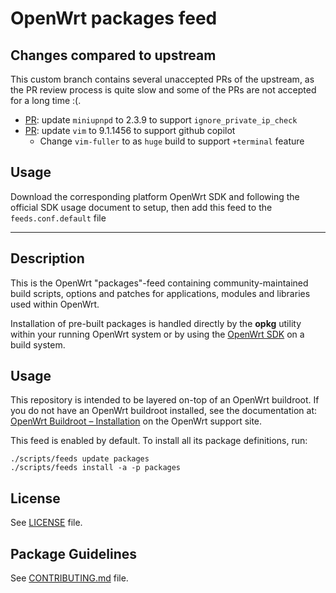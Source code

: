 # OpenWrt packages feed

## Changes compared to upstream

This custom branch contains several unaccepted PRs of the upstream, as the PR review process is quite slow and some of the PRs are not accepted for a long time :(.

- [PR](https://github.com/openwrt/packages/pull/26531): update `miniupnpd` to 2.3.9 to support `ignore_private_ip_check`
- [PR](https://github.com/openwrt/packages/pull/26659): update `vim` to 9.1.1456 to support github copilot
    - Change `vim-fuller` to as `huge` build to support `+terminal` feature

## Usage

Download the corresponding platform OpenWrt SDK and following the official SDK usage document to setup, then add this feed to the `feeds.conf.default` file

---

## Description

This is the OpenWrt "packages"-feed containing community-maintained build scripts, options and patches for applications, modules and libraries used within OpenWrt.

Installation of pre-built packages is handled directly by the **opkg** utility within your running OpenWrt system or by using the [OpenWrt SDK](https://openwrt.org/docs/guide-developer/using_the_sdk) on a build system.

## Usage

This repository is intended to be layered on-top of an OpenWrt buildroot. If you do not have an OpenWrt buildroot installed, see the documentation at: [OpenWrt Buildroot – Installation](https://openwrt.org/docs/guide-developer/build-system/install-buildsystem) on the OpenWrt support site.

This feed is enabled by default. To install all its package definitions, run:
```
./scripts/feeds update packages
./scripts/feeds install -a -p packages
```

## License

See [LICENSE](LICENSE) file.
 
## Package Guidelines

See [CONTRIBUTING.md](CONTRIBUTING.md) file.
